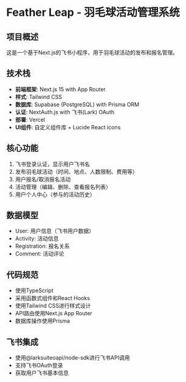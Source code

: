 # Feather Leap - 羽毛球活动管理系统

<!-- Use this file to provide workspace-specific custom instructions to Copilot. For more details, visit https://code.visualstudio.com/docs/copilot/copilot-customization#_use-a-githubcopilotinstructionsmd-file -->

## 项目概述
这是一个基于Next.js的飞书小程序，用于羽毛球活动的发布和报名管理。

## 技术栈
- **前端框架**: Next.js 15 with App Router
- **样式**: Tailwind CSS
- **数据库**: Supabase (PostgreSQL) with Prisma ORM
- **认证**: NextAuth.js with 飞书(Lark) OAuth
- **部署**: Vercel
- **UI组件**: 自定义组件库 + Lucide React icons

## 核心功能
1. 飞书登录认证，显示用户飞书名
2. 发布羽毛球活动（时间、地点、人数限制、费用等）
3. 用户报名/取消报名活动
4. 活动管理（编辑、删除、查看报名列表）
5. 用户个人中心（参与的活动历史）

## 数据模型
- User: 用户信息（飞书用户数据）
- Activity: 活动信息
- Registration: 报名关系
- Comment: 活动评论

## 代码规范
- 使用TypeScript
- 采用函数式组件和React Hooks
- 使用Tailwind CSS进行样式设计
- API路由使用Next.js App Router
- 数据库操作使用Prisma

## 飞书集成
- 使用@larksuiteoapi/node-sdk进行飞书API调用
- 支持飞书OAuth登录
- 获取用户飞书基本信息
